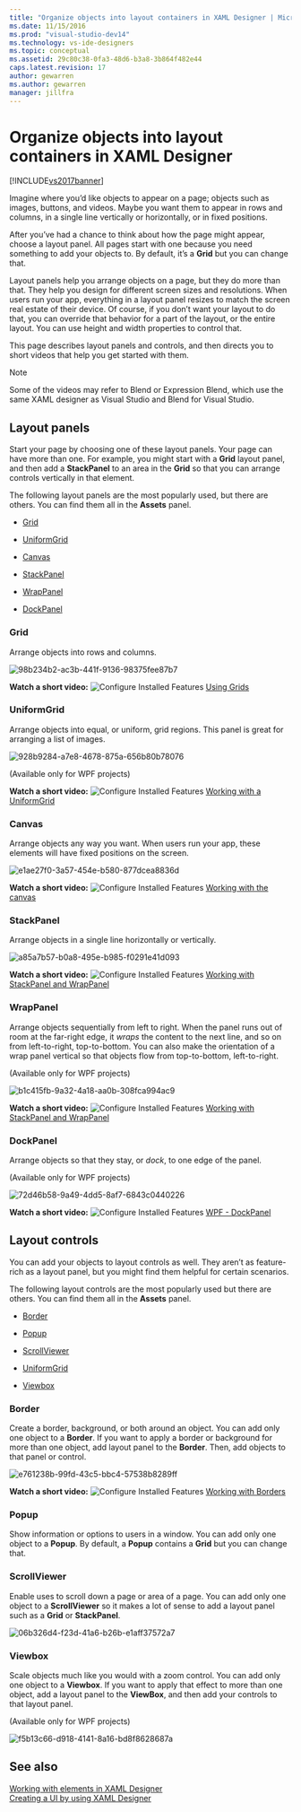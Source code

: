 ```yaml
---
title: "Organize objects into layout containers in XAML Designer | Microsoft Docs"
ms.date: 11/15/2016
ms.prod: "visual-studio-dev14"
ms.technology: vs-ide-designers
ms.topic: conceptual
ms.assetid: 29c80c38-0fa3-48d6-b3a8-3b864f482e44
caps.latest.revision: 17
author: gewarren
ms.author: gewarren
manager: jillfra
---
```

# Organize objects into layout containers in XAML Designer
[!INCLUDE[vs2017banner](../includes/vs2017banner.md)]

Imagine where you’d like objects to appear on a page; objects such as images, buttons, and videos. Maybe you want them to appear in rows and columns, in a single line vertically or horizontally, or in fixed positions.  
  
 After you’ve had a chance to think about how the page might appear, choose a layout panel. All pages start with one because you need something to add your objects to. By default, it’s a **Grid** but you can change that.  
  
 Layout panels help you arrange objects on a page, but they do more than that. They help you design for different screen sizes and resolutions. When users run your app, everything in a layout panel resizes to match the screen real estate of their device. Of course, if you don’t want your layout to do that, you can override that behavior for a part of the layout, or the entire layout. You can use height and width properties to control that.  
  
 This page describes layout panels and controls, and then directs you to short videos that help you get started with them.  
  
> [!NOTE]
> Some of the videos may refer to Blend or Expression Blend, which use the same XAML designer as Visual Studio and Blend for Visual Studio.  
  
## Layout panels  
 Start your page by choosing one of these layout panels. Your page can have more than one. For example, you might start with a **Grid** layout panel, and then add a **StackPanel** to an area in the **Grid** so that you can arrange controls vertically in that element.  
  
 The following layout panels are the most popularly used, but there are others. You can find them all in the **Assets** panel.  
  
- [Grid](#Grid)  
  
- [UniformGrid](#Uniform)  
  
- [Canvas](#Canvas)  
  
- [StackPanel](#Stack)  
  
- [WrapPanel](#Wrap)  
  
- [DockPanel](#Dock)  
  
### <a name="Grid"></a> Grid  
 Arrange objects into rows and columns.  
  
 ![](../designers/media/98b234b2-ac3b-441f-9136-98375fee87b7.png "98b234b2-ac3b-441f-9136-98375fee87b7")  
  
 **Watch a short video:** ![Configure Installed Features](../designers/media/bldadminconsoleinitialconfigicon.PNG "BldAdminConsoleInitialConfigIcon") [Using Grids](http://www.popscreen.com/v/6A4hj/Microsoft-Expression-Blend-Using-Grids)  
  
### <a name="Uniform"></a> UniformGrid  
 Arrange objects into equal, or uniform, grid regions. This panel is great for arranging a list of images.  
  
 ![](../designers/media/928b9284-a7e8-4678-875a-656b80b78076.png "928b9284-a7e8-4678-875a-656b80b78076")  
  
 (Available only for WPF projects)  
  
 **Watch a short video:** ![Configure Installed Features](../designers/media/bldadminconsoleinitialconfigicon.PNG "BldAdminConsoleInitialConfigIcon") [Working with a UniformGrid](http://www.popscreen.com/v/6A4iq/Microsoft-Expression-Blend-Working-with-a-UniformGrid)  
  
### <a name="Canvas"></a> Canvas  
 Arrange objects any way you want. When users run your app, these elements will have fixed positions on the screen.  
  
 ![](../designers/media/e1ae27f0-3a57-454e-b580-877dcea8836d.png "e1ae27f0-3a57-454e-b580-877dcea8836d")  
  
 **Watch a short video:** ![Configure Installed Features](../designers/media/bldadminconsoleinitialconfigicon.PNG "BldAdminConsoleInitialConfigIcon") [Working with the canvas](http://www.popscreen.com/v/6A4hT/Microsoft-Expression-Blend-Working-with-the-Canvas)  
  
### <a name="Stack"></a> StackPanel  
 Arrange objects in a single line horizontally or vertically.  
  
 ![](../designers/media/a85a7b57-b0a8-495e-b985-f0291e41d093.png "a85a7b57-b0a8-495e-b985-f0291e41d093")  
  
 **Watch a short video:** ![Configure Installed Features](../designers/media/bldadminconsoleinitialconfigicon.PNG "BldAdminConsoleInitialConfigIcon") [Working with StackPanel and WrapPanel](http://www.popscreen.com/v/6A4i5/Microsoft-Expression-Blend-Using-the-StackPanel-and-WrapPanel)  
  
### <a name="Wrap"></a> WrapPanel  
 Arrange objects sequentially from left to right. When the panel runs out of room at the far-right edge, it *wraps* the content to the next line, and so on from left-to-right, top-to-bottom. You can also make the orientation of a wrap panel vertical so that objects flow from top-to-bottom, left-to-right.  
  
 (Available only for WPF projects)  
  
 ![](../designers/media/b1c415fb-9a32-4a18-aa0b-308fca994ac9.png "b1c415fb-9a32-4a18-aa0b-308fca994ac9")  
  
 **Watch a short video:** ![Configure Installed Features](../designers/media/bldadminconsoleinitialconfigicon.PNG "BldAdminConsoleInitialConfigIcon") [Working with StackPanel and WrapPanel](http://www.popscreen.com/v/6A4i5/Microsoft-Expression-Blend-Using-the-StackPanel-and-WrapPanel)  
  
### <a name="Dock"></a> DockPanel  
 Arrange objects so that they stay, or *dock*, to one edge of the panel.  
  
 (Available only for WPF projects)  
  
 ![](../designers/media/72d46b58-9a49-4dd5-8af7-6843c0440226.png "72d46b58-9a49-4dd5-8af7-6843c0440226")  
  
 **Watch a short video:** ![Configure Installed Features](../designers/media/bldadminconsoleinitialconfigicon.PNG "BldAdminConsoleInitialConfigIcon") [WPF - DockPanel](https://www.youtube.com/watch?v=EBH_OIM-zPo)  
  
## Layout controls  
 You can add your objects to layout controls as well. They aren’t as feature-rich as a layout panel, but you might find them helpful for certain scenarios.  
  
 The following layout controls are the most popularly used but there are others. You can find them all in the **Assets** panel.  
  
- [Border](#Border)  
  
- [Popup](#Popup)  
  
- [ScrollViewer](#Scroll)  
  
- [UniformGrid](#Uniform)  
  
- [Viewbox](#View)  
  
### <a name="Border"></a> Border  
 Create a border, background, or both around an object. You can add only one object to a **Border**. If you want to apply a border or background for more than one object, add layout panel to the **Border**. Then, add objects to that panel or control.  
  
 ![](../designers/media/e761238b-99fd-43c5-bbc4-57538b8289ff.png "e761238b-99fd-43c5-bbc4-57538b8289ff")  
  
 **Watch a short video:** ![Configure Installed Features](../designers/media/bldadminconsoleinitialconfigicon.PNG "BldAdminConsoleInitialConfigIcon") [Working with Borders](http://www.popscreen.com/v/6A4hB/Microsoft-Expression-Blend-Working-with-Borders)  
  
### <a name="Popup"></a> Popup  
 Show information or options to users in a window. You can add only one object to a **Popup**. By default, a **Popup** contains a **Grid** but you can change that.  
  
### <a name="Scroll"></a> ScrollViewer  
 Enable uses to scroll down a page or area of a page. You can add only one object to a **ScrollViewer** so it makes a lot of sense to add a layout panel such as a **Grid** or **StackPanel**.  
  
 ![](../designers/media/06b326d4-f23d-41a6-b26b-e1aff37572a7.png "06b326d4-f23d-41a6-b26b-e1aff37572a7")  
  
### <a name="View"></a> Viewbox  
 Scale objects much like you would with a zoom control. You can add only one object to a **Viewbox**. If you want to apply that effect to more than one object, add a layout panel to the **ViewBox**, and then add your controls to that layout panel.  
  
 (Available only for WPF projects)  
  
 ![](../designers/media/f5b13c66-d918-4141-8a16-bd8f8628687a.png "f5b13c66-d918-4141-8a16-bd8f8628687a")  
  
## See also  
 [Working with elements in XAML Designer](../designers/working-with-elements-in-xaml-designer.md)   
 [Creating a UI by using XAML Designer](../designers/creating-a-ui-by-using-xaml-designer-in-visual-studio.md)
